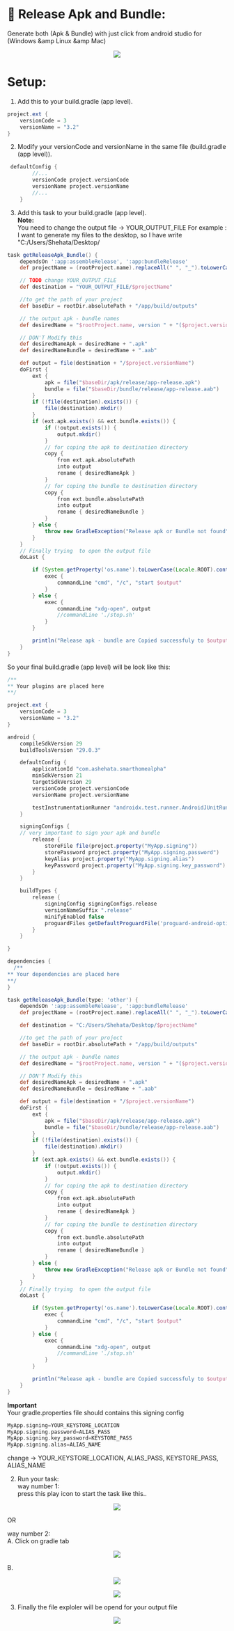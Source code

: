# :rocket: Release Apk and Bundle:
Generate both (Apk &amp; Bundle) with just click from android studio for (Windows &amp Linux &amp Mac)

<p align="center">
  <img src="img/release.png">
</p>   

# Setup:
1. Add this to your build.gradle (app level).    
``` groovy
project.ext {
    versionCode = 3
    versionName = "3.2"
}
```


2. Modify your versionCode and versionName in the same file (build.gradle (app level)).    
``` groovy
 defaultConfig {
        //...
        versionCode project.versionCode
        versionName project.versionName
        //...
    }
```
3. Add this task to your build.gradle (app level).   
**Note:**   
You need to change the output file -> YOUR_OUTPUT_FILE
For example : I want to generate my files to the desktop, so I have write 
"C:/Users/Shehata/Desktop/

``` groovy
task getReleaseApk_Bundle() {
    dependsOn ':app:assembleRelease', ':app:bundleRelease'
    def projectName = (rootProject.name).replaceAll(" ", "_").toLowerCase()

    // TODO change YOUR_OUTPUT_FILE 
    def destination = "YOUR_OUTPUT_FILE/$projectName"

    //to get the path of your project
    def baseDir = rootDir.absolutePath + "/app/build/outputs"

    // the output apk - bundle names
    def desiredName = "$rootProject.name, version " + "($project.versionName)"

    // DON'T Modify this
    def desiredNameApk = desiredName + ".apk"
    def desiredNameBundle = desiredName + ".aab"

    def output = file(destination + "/$project.versionName")
    doFirst {
        ext {
            apk = file("$baseDir/apk/release/app-release.apk")
            bundle = file("$baseDir/bundle/release/app-release.aab")
        }
        if (!file(destination).exists()) {
            file(destination).mkdir()
        }
        if (ext.apk.exists() && ext.bundle.exists()) {
            if (!output.exists()) {
                output.mkdir()
            }
            // for coping the apk to destination directory
            copy {
                from ext.apk.absolutePath
                into output
                rename { desiredNameApk }
            }
            // for coping the bundle to destination directory
            copy {
                from ext.bundle.absolutePath
                into output
                rename { desiredNameBundle }
            }
        } else {
            throw new GradleException("Release apk or Bundle not found")
        }
    }
    // Finally trying  to open the output file
    doLast {

        if (System.getProperty('os.name').toLowerCase(Locale.ROOT).contains('windows')) {
            exec {
                commandLine "cmd", "/c", "start $output"
            }
        } else {
            exec {
                commandLine "xdg-open", output
                //commandLine './stop.sh'
            }
        }

        println("Release apk - bundle are Copied successfuly to $output")
    }
}
```
So your final build.gradle (app level) will be look like this:
``` groovy
/** 
** Your plugins are placed here
**/

project.ext {
    versionCode = 3
    versionName = "3.2"
}

android {
    compileSdkVersion 29
    buildToolsVersion "29.0.3"

    defaultConfig {
        applicationId "com.ashehata.smarthomealpha"
        minSdkVersion 21
        targetSdkVersion 29
        versionCode project.versionCode
        versionName project.versionName

        testInstrumentationRunner "androidx.test.runner.AndroidJUnitRunner"
    }

    signingConfigs {
    // very important to sign your apk and bundle
        release {
            storeFile file(project.property("MyApp.signing"))
            storePassword project.property("MyApp.signing.password")
            keyAlias project.property("MyApp.signing.alias")
            keyPassword project.property("MyApp.signing.key_password")
        }
    }

    buildTypes {
        release {
            signingConfig signingConfigs.release
            versionNameSuffix ".release"
            minifyEnabled false
            proguardFiles getDefaultProguardFile('proguard-android-optimize.txt'), 'proguard-rules.pro'
        }
    }

}

dependencies {
  /** 
** Your dependencies are placed here
**/
}

task getReleaseApk_Bundle(type: 'other') {
    dependsOn ':app:assembleRelease', ':app:bundleRelease'
    def projectName = (rootProject.name).replaceAll(" ", "_").toLowerCase()

    def destination = "C:/Users/Shehata/Desktop/$projectName"

    //to get the path of your project
    def baseDir = rootDir.absolutePath + "/app/build/outputs"

    // the output apk - bundle names
    def desiredName = "$rootProject.name, version " + "($project.versionName)"

    // DON'T Modify this
    def desiredNameApk = desiredName + ".apk"
    def desiredNameBundle = desiredName + ".aab"

    def output = file(destination + "/$project.versionName")
    doFirst {
        ext {
            apk = file("$baseDir/apk/release/app-release.apk")
            bundle = file("$baseDir/bundle/release/app-release.aab")
        }
        if (!file(destination).exists()) {
            file(destination).mkdir()
        }
        if (ext.apk.exists() && ext.bundle.exists()) {
            if (!output.exists()) {
                output.mkdir()
            }
            // for coping the apk to destination directory
            copy {
                from ext.apk.absolutePath
                into output
                rename { desiredNameApk }
            }
            // for coping the bundle to destination directory
            copy {
                from ext.bundle.absolutePath
                into output
                rename { desiredNameBundle }
            }
        } else {
            throw new GradleException("Release apk or Bundle not found")
        }
    }
    // Finally trying  to open the output file
    doLast {

        if (System.getProperty('os.name').toLowerCase(Locale.ROOT).contains('windows')) {
            exec {
                commandLine "cmd", "/c", "start $output"
            }
        } else {
            exec {
                commandLine "xdg-open", output
                //commandLine './stop.sh'
            }
        }

        println("Release apk - bundle are Copied successfuly to $output")
    }
}
```
**Important**   
Your gradle.properties file should contains this signing config
``` groovy
MyApp.signing=YOUR_KEYSTORE_LOCATION
MyApp.signing.password=ALIAS_PASS
MyApp.signing.key_password=KEYSTORE_PASS
MyApp.signing.alias=ALIAS_NAME
```  
change ->  YOUR_KEYSTORE_LOCATION, ALIAS_PASS, KEYSTORE_PASS, ALIAS_NAME    

2. Run your task:   
way number 1:   
press this play icon to start the task like this..
<p align="center">
  <img src="img/no1.png">
</p>  

OR     

way number 2:   
A. Click on gradle tab
<p align="center">
  <img src="img/no2.png">
</p>  

B.
<p align="center">
  <img src="img/no3.png">
</p>  
<p align="center">
  <img src="img/no4.png">
</p> 

3. Finally the file exploler will be opend for your output file    
<p align="center">
  <img src="img/no5.png">
</p>  
